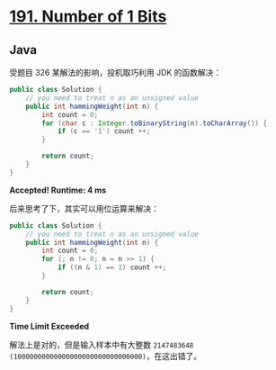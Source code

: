 # [191. Number of 1 Bits](https://leetcode.com/problems/number-of-1-bits/)

## Java

受题目 326 某解法的影响，投机取巧利用 JDK 的函数解决：

```java
public class Solution {
    // you need to treat n as an unsigned value
    public int hammingWeight(int n) {
        int count = 0;
        for (char c : Integer.toBinaryString(n).toCharArray()) {
            if (c == '1') count ++;
        }

        return count;
    }
}
```

**Accepted! Runtime: 4 ms**

后来思考了下，其实可以用位运算来解决：

```java
public class Solution {
    // you need to treat n as an unsigned value
    public int hammingWeight(int n) {
        int count = 0;
        for (; n != 0; n = n >> 1) {
            if ((n & 1) == 1) count ++;
        }

        return count;
    }
}
```

**Time Limit Exceeded**

解法上是对的，但是输入样本中有大整数 `2147483648 (10000000000000000000000000000000)`，在这出错了。